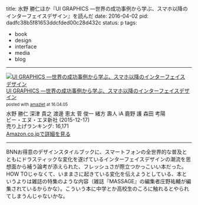 title:  水野 勝仁ほか『UI GRAPHICS ―世界の成功事例から学ぶ、スマホ以降のインターフェイスデザイン』を読んだ
date: 2016-04-02
pid: dadfc38b5f81653ddcfded00c28d432c
status: p
tags:
- book
- design
- interface
- media
- blog
---

<div class="amazlet-box" style="margin-bottom:0px;"><div class="amazlet-image" style="float:left;margin:0px 12px 1px 0px;"><a href="http://www.amazon.co.jp/exec/obidos/ASIN/4802510063/dotimpact-22/ref=nosim/" name="amazletlink" target="_blank"><img src="http://ecx.images-amazon.com/images/I/416Q62nV4IL._SL160_.jpg" alt="UI GRAPHICS ―世界の成功事例から学ぶ、スマホ以降のインターフェイスデザイン" style="border: none;" /></a></div><div class="amazlet-info" style="line-height:120%; margin-bottom: 10px"><div class="amazlet-name" style="margin-bottom:10px;line-height:120%"><a href="http://www.amazon.co.jp/exec/obidos/ASIN/4802510063/dotimpact-22/ref=nosim/" name="amazletlink" target="_blank">UI GRAPHICS ―世界の成功事例から学ぶ、スマホ以降のインターフェイスデザイン</a><div class="amazlet-powered-date" style="font-size:80%;margin-top:5px;line-height:120%">posted with <a href="http://www.amazlet.com/" title="amazlet" target="_blank">amazlet</a> at 16.04.05</div></div><div class="amazlet-detail">水野 勝仁 深津 貴之 渡邊 恵太 菅 俊一 緒方 壽人 iA 鹿野 護 森田 考陽 <br />ビー・エヌ・エヌ新社 (2015-12-17)<br />売り上げランキング: 16,171<br /></div><div class="amazlet-sub-info" style="float: left;"><div class="amazlet-link" style="margin-top: 5px"><a href="http://www.amazon.co.jp/exec/obidos/ASIN/4802510063/dotimpact-22/ref=nosim/" name="amazletlink" target="_blank">Amazon.co.jpで詳細を見る</a></div></div></div><div class="amazlet-footer" style="clear: left"></div></div>

---- 

BNNお得意のデザインスタイルブックに、スマートフォンの全世界的な普及とともにドラスティックな変化を遂げているインターフェイスデザインの潮流を思想面から補う論考が添えられた、フレッシュさが際立つかっこいい本だった。HOW TOじゃなくて、いままさに起きている変化を伝えようとしている、本というよりは雑誌の特集のような内容（雑誌『MASSAGE』の編集者庄野祐輔が編集されているからかな）。こういう本に中学とか高校生のころに触れるとやられてしまうんじゃないかな。